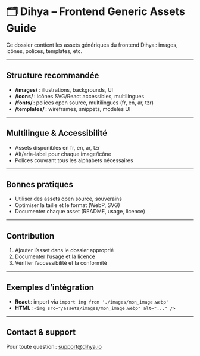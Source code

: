 # 🗂️ Dihya – Frontend Generic Assets Guide

Ce dossier contient les assets génériques du frontend Dihya : images, icônes, polices, templates, etc.

---

## Structure recommandée

- **/images/** : illustrations, backgrounds, UI
- **/icons/** : icônes SVG/React accessibles, multilingues
- **/fonts/** : polices open source, multilingues (fr, en, ar, tzr)
- **/templates/** : wireframes, snippets, modèles UI

---

## Multilingue & Accessibilité

- Assets disponibles en fr, en, ar, tzr
- Alt/aria-label pour chaque image/icône
- Polices couvrant tous les alphabets nécessaires

---

## Bonnes pratiques

- Utiliser des assets open source, souverains
- Optimiser la taille et le format (WebP, SVG)
- Documenter chaque asset (README, usage, licence)

---

## Contribution

1. Ajouter l’asset dans le dossier approprié
2. Documenter l’usage et la licence
3. Vérifier l’accessibilité et la conformité

---

## Exemples d’intégration

- **React** : import via `import img from './images/mon_image.webp'`
- **HTML** : `<img src="/assets/images/mon_image.webp" alt="..." />`

---

## Contact & support
Pour toute question : [support@dihya.io](mailto:support@dihya.io)
